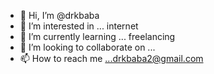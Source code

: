 - 👋 Hi, I’m @drkbaba
- 👀 I’m interested in ... internet 
- 🌱 I’m currently learning ... freelancing
- 💞️ I’m looking to collaborate on ...
- 📫 How to reach me ...drkbaba2@gmail.com

<!---
drkbaba/drkbaba is a ✨ special ✨ repository because its `README.md` (this file) appears on your GitHub profile.
You can click the Preview link to take a look at your changes.
--->
